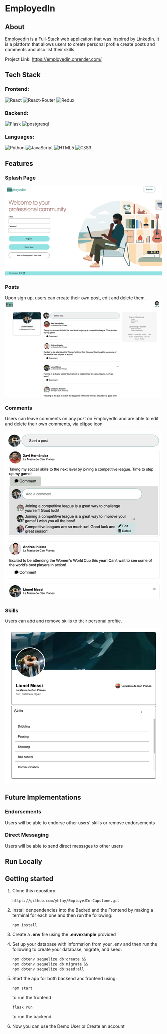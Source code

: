 # EmployedIn

## About

[Employedin](https://employedin.onrender.com/) is a Full-Stack web application that was inspired by LinkedIn. It is a platform that allows users to create personal profile create posts and comments and also list their skills.

Project Link: https://employedin.onrender.com/

## Tech Stack

### Frontend:
![React](https://img.shields.io/badge/React-20232A?style=for-the-badge&logo=react&logoColor=61DAFB)
![React-Router](https://img.shields.io/badge/React_Router-CA4245?style=for-the-badge&logo=react-router&logoColor=white)
![Redux](https://img.shields.io/badge/Redux-593D88?style=for-the-badge&logo=redux&logoColor=white)

### Backend:
![Flask](https://img.shields.io/badge/Flask-000000?style=for-the-badge&logo=flask&logoColor=white)
![postgresql](https://img.shields.io/badge/PostgreSQL-316192?style=for-the-badge&logo=postgresql&logoColor=white)

### Languages:
![Python](https://img.shields.io/badge/Python-3776AB?style=for-the-badge&logo=python&logoColor=white)
![JavaScript](https://img.shields.io/badge/JavaScript-F7DF1E?style=for-the-badge&logo=javascript&logoColor=black)
![HTML5](https://img.shields.io/badge/HTML5-E34F26?style=for-the-badge&logo=html5&logoColor=white)
![CSS3](https://img.shields.io/badge/CSS3-1572B6?style=for-the-badge&logo=css3&logoColor=white)

## Features

### Splash Page

![EmployedIn-splash-page](./readme-images/employedin_project_pic.png)

### Posts

Upon sign up, users can create their own post, edit and delete them.
![EmployedIn-post-page](./readme-images/post-page.png)

### Comments

Users can leave comments on any post on EmployedIn and are able to edit and delete their own comments, via ellipse icon

![EmployedIn-comments](./readme-images/comment-section.png)

### Skills
Users can add and remove skills to their personal profile.

![EmployedIn-skills](./readme-images/skills-section.png)

## Future Implementations

### Endorsements

Users will be able to endorse other users' skills or remove endorsements

### Direct Messaging

Users will be able to send direct messages to other users

## Run Locally

## Getting started
1. Clone this repository:

   `
   https://github.com/yhtay/EmployedIn-Capstone.git
   `
2. Install denpendencies into the Backed and the Frontend by making a terminal for each one and then run the following:

   ```
   npm install
   ```

3. Create a **.env** file using the **.envexample** provided

4. Set up your database with information from your .env and then run the following to create your database, migrate, and seed:

   ```
   npx dotenv sequelize db:create &&
   npx dotenv sequelize db:migrate &&
   npx dotenv sequelize db:seed:all
   ```

5. Start the app for both backend and frontend using:

   ```
   npm start
   ```
   to run the frontend
   ```
   flask run
   ```
   to run the backend

6. Now you can use the Demo User or Create an account
